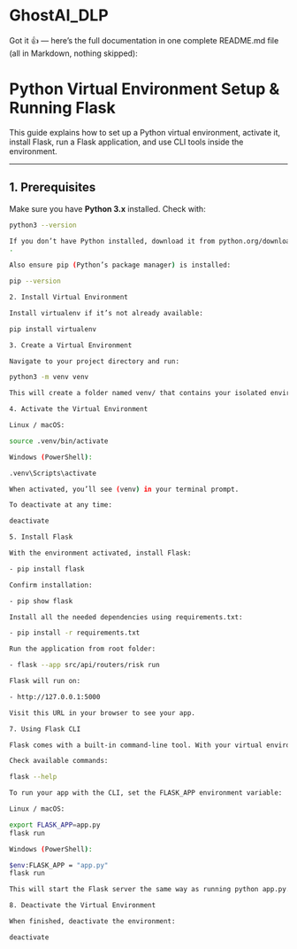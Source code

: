 # GhostAI_DLP

Got it 👍 — here’s the full documentation in one complete README.md file (all in Markdown, nothing skipped):

# Python Virtual Environment Setup & Running Flask

This guide explains how to set up a Python virtual environment, activate it, install Flask, run a Flask application, and use CLI tools inside the environment.

---

## 1. Prerequisites

Make sure you have **Python 3.x** installed. Check with:

```bash
python3 --version

If you don’t have Python installed, download it from python.org/downloads
.

Also ensure pip (Python’s package manager) is installed:

pip --version

2. Install Virtual Environment

Install virtualenv if it’s not already available:

pip install virtualenv

3. Create a Virtual Environment

Navigate to your project directory and run:

python3 -m venv venv

This will create a folder named venv/ that contains your isolated environment.

4. Activate the Virtual Environment

Linux / macOS:

source .venv/bin/activate

Windows (PowerShell):

.venv\Scripts\activate

When activated, you’ll see (venv) in your terminal prompt.

To deactivate at any time:

deactivate

5. Install Flask

With the environment activated, install Flask:

- pip install flask

Confirm installation:

- pip show flask

Install all the needed dependencies using requirements.txt:

- pip install -r requirements.txt

Run the application from root folder:

- flask --app src/api/routers/risk run 

Flask will run on:

- http://127.0.0.1:5000

Visit this URL in your browser to see your app.

7. Using Flask CLI

Flask comes with a built-in command-line tool. With your virtual environment activated, you can access it directly.

Check available commands:

flask --help

To run your app with the CLI, set the FLASK_APP environment variable:

Linux / macOS:

export FLASK_APP=app.py
flask run

Windows (PowerShell):

$env:FLASK_APP = "app.py"
flask run

This will start the Flask server the same way as running python app.py.

8. Deactivate the Virtual Environment

When finished, deactivate the environment:

deactivate